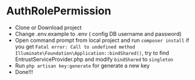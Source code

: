 # AuthRolePermission

- Clone or Download project
- Change .env.example to .env ( config DB username and password)
- Open command prompt from local project and run `composer install` if you get `Fatal error: Call to undefined method Illuminate\Foundation\Application::bindShared()`, try to find EntrustServiceProvider.php and modify `bindShared` to `singleton`
- Run `php artisan key:generate` for generate a new key
- Done!!!
